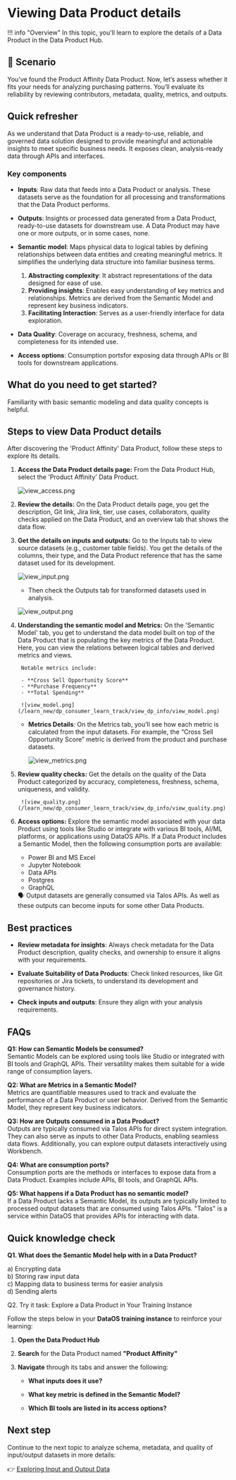 # Viewing Data Product details

!!! info "Overview"
    In this topic, you'll learn to explore the details of a Data Product in the Data Product Hub.

## 📘 Scenario

You’ve found the Product Affinity Data Product. Now, let’s assess whether it fits your needs for analyzing purchasing patterns. You’ll evaluate its reliability by reviewing contributors, metadata, quality, metrics, and outputs.

## Quick refresher


As we understand that Data Product is a ready-to-use, reliable, and governed data solution designed to provide meaningful and actionable insights to meet specific business needs. It exposes clean, analysis-ready data through APIs and interfaces.

### **Key components**

- **Inputs**: Raw data that feeds into a Data Product or analysis. These datasets serve as the foundation for all processing and transformations that the Data Product performs.

- **Outputs**: Insights or processed data generated from a Data Product, ready-to-use datasets for downstream use. A Data Product may have one or more outputs, or in some cases, none. 

- **Semantic model**: Maps physical data to logical tables by defining relationships between data entities and creating meaningful metrics. It simplifies the underlying data structure into familiar business terms.

    1. **Abstracting complexity**:  It abstract representations of the data designed for ease of use.
    2. **Providing insights**: Enables easy understanding of key metrics and relationships. Metrics are  derived from the Semantic Model and represent key business indicators.
    3. **Facilitating Interaction**: Serves as a user-friendly interface for data exploration.

- **Data Quality**: Coverage on accuracy, freshness, schema, and completeness for its intended use.

- **Access options**: Consumption portsfor exposing data through APIs or BI tools for downstream applications.

## What do you need to get started?

Familiarity with basic semantic modeling and data quality concepts is helpful.

## Steps to view Data Product details

After discovering the 'Product Affinity' Data Product, follow these steps to explore its details.

1. **Access the Data Product details page:** From the Data Product Hub, select the 'Product Affinity' Data Product.
    
    ![view_access.png](/learn_new/dp_consumer_learn_track/view_dp_info/view_access.png)
    
2. **Review the details:** On the Data Product details page, you get the description, Git link, Jira link, tier, use cases, collaborators, quality checks applied on the Data Product, and an overview tab that shows the data flow.

3. **Get the details on inputs and outputs:** Go to the Inputs tab to view source datasets (e.g., customer table fields). You get the details of the columns, their type, and the Data Product reference that has the same dataset used for its development.
    
    ![view_input.png](/learn_new/dp_consumer_learn_track/view_dp_info/view_input.png)
    
    - Then check the Outputs tab for transformed datasets used in analysis.
    
    ![view_output.png](/learn_new/dp_consumer_learn_track/view_dp_info/view_output.png)
    
4. **Understanding the semantic model and Metrics:** On the 'Semantic Model' tab, you get to understand the data model built on top of the Data Product that is populating the key metrics of the Data Product. Here, you can view the relations between logical tables and derived metrics and views.
        
        Notable metrics include:
        
        - **Cross Sell Opportunity Score**
        - **Purchase Frequency**
        - **Total Spending**
        
        ![view_model.png](/learn_new/dp_consumer_learn_track/view_dp_info/view_model.png)
        
    - **Metrics Details**: On the Metrics tab, you’ll see how each metric is calculated from the input datasets. For example, the “Cross Sell Opportunity Score” metric is derived from the product and purchase datasets.
        
        ![view_metrics.png](/learn_new/dp_consumer_learn_track/view_dp_info/view_metrics.png)
        
5. **Review quality checks:** Get the details on the quality of the Data Product categorized by accuracy, completeness, freshness, schema, uniqueness, and validity.
        
        ![view_quality.png](/learn_new/dp_consumer_learn_track/view_dp_info/view_quality.png)
        
6. **Access options:** Explore the semantic model associated with your data Product using tools like Studio or integrate with various BI tools, AI/ML platforms, or applications using DataOS APIs. If a Data Product includes a Semantic Model, then the following consumption ports are available:

    - Power BI and MS Excel
    - Jupyter Notebook
    - Data APIs
    - Postgres
    - GraphQL

    <aside class="callout">
    🗣 Output datasets are generally consumed via Talos APIs. As well as these outputs can become inputs for some other Data Products.
    </aside>


## Best practices

- **Review metadata for insights**: Always check metadata for the Data Product description, quality checks, and ownership to ensure it aligns with your requirements.

- **Evaluate Suitability of Data Products**: Check linked resources, like Git repositories or Jira tickets, to understand its development and governance history.

- **Check inputs and outputs**: Ensure they align with your analysis requirements.

## FAQs

**Q1: How can Semantic Models be consumed?**  
Semantic Models can be explored using tools like Studio or integrated with BI tools and GraphQL APIs. Their versatility makes them suitable for a wide range of consumption layers.

**Q2: What are Metrics in a Semantic Model?**  
Metrics are quantifiable measures used to track and evaluate the performance of a Data Product or user behavior. Derived from the Semantic Model, they represent key business indicators.

**Q3: How are Outputs consumed in a Data Product?**  
Outputs are typically consumed via Talos APIs for direct system integration. They can also serve as inputs to other Data Products, enabling seamless data flows. Additionally, you can explore output datasets interactively using Workbench.

**Q4: What are consumption ports?**  
Consumption ports are the methods or interfaces to expose data from a Data Product. Examples include APIs, BI tools, and GraphQL APIs.

**Q5: What happens if a Data Product has no semantic model?**  
If a Data Product lacks a Semantic Model, its outputs are typically limited to processed output datasets that are consumed using Talos APIs. "Talos" is a service within DataOS that provides APIs for interacting with data.

## Quick knowledge check

**Q1. What does the Semantic Model help with in a Data Product?**

a) Encrypting data<br>
b) Storing raw input data<br>
c) Mapping data to business terms for easier analysis<br>
d) Sending alerts<br>

Q2. Try it task: Explore a Data Product in Your Training Instance

Follow the steps below in your **DataOS training instance** to reinforce your learning:

1. **Open the Data Product Hub**
2. **Search** for the Data Product named **"Product Affinity"**
3. **Navigate** through its tabs and answer the following:

    - **What inputs does it use?**  
  
    - **What key metric is defined in the Semantic Model?**  
  
    - **Which BI tools are listed in its access options?**  
  

## Next step

Continue to the next topic to analyze schema, metadata, and quality of input/output datasets in more details:

👉 [Exploring Input and Output Data](/learn_new/dp_consumer_learn_track/eval_io_datasets/)